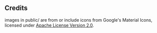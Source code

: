 ## Credits
images in public/ are from or include icons from Google's Material Icons, licensed under [Apache License Version 2.0](https://www.apache.org/licenses/LICENSE-2.0.txt).
